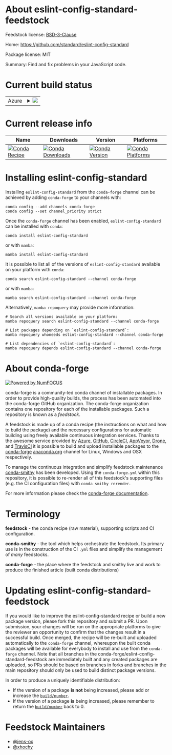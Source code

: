 About eslint-config-standard-feedstock
======================================

Feedstock license: [BSD-3-Clause](https://github.com/conda-forge/eslint-config-standard-feedstock/blob/main/LICENSE.txt)

Home: https://github.com/standard/eslint-config-standard

Package license: MIT

Summary: Find and fix problems in your JavaScript code.

Current build status
====================


<table>
    
  <tr>
    <td>Azure</td>
    <td>
      <details>
        <summary>
          <a href="https://dev.azure.com/conda-forge/feedstock-builds/_build/latest?definitionId=15871&branchName=main">
            <img src="https://dev.azure.com/conda-forge/feedstock-builds/_apis/build/status/eslint-config-standard-feedstock?branchName=main">
          </a>
        </summary>
        <table>
          <thead><tr><th>Variant</th><th>Status</th></tr></thead>
          <tbody><tr>
              <td>linux_64_nodejs20</td>
              <td>
                <a href="https://dev.azure.com/conda-forge/feedstock-builds/_build/latest?definitionId=15871&branchName=main">
                  <img src="https://dev.azure.com/conda-forge/feedstock-builds/_apis/build/status/eslint-config-standard-feedstock?branchName=main&jobName=linux&configuration=linux%20linux_64_nodejs20" alt="variant">
                </a>
              </td>
            </tr><tr>
              <td>linux_64_nodejs22</td>
              <td>
                <a href="https://dev.azure.com/conda-forge/feedstock-builds/_build/latest?definitionId=15871&branchName=main">
                  <img src="https://dev.azure.com/conda-forge/feedstock-builds/_apis/build/status/eslint-config-standard-feedstock?branchName=main&jobName=linux&configuration=linux%20linux_64_nodejs22" alt="variant">
                </a>
              </td>
            </tr><tr>
              <td>linux_aarch64_nodejs20</td>
              <td>
                <a href="https://dev.azure.com/conda-forge/feedstock-builds/_build/latest?definitionId=15871&branchName=main">
                  <img src="https://dev.azure.com/conda-forge/feedstock-builds/_apis/build/status/eslint-config-standard-feedstock?branchName=main&jobName=linux&configuration=linux%20linux_aarch64_nodejs20" alt="variant">
                </a>
              </td>
            </tr><tr>
              <td>linux_aarch64_nodejs22</td>
              <td>
                <a href="https://dev.azure.com/conda-forge/feedstock-builds/_build/latest?definitionId=15871&branchName=main">
                  <img src="https://dev.azure.com/conda-forge/feedstock-builds/_apis/build/status/eslint-config-standard-feedstock?branchName=main&jobName=linux&configuration=linux%20linux_aarch64_nodejs22" alt="variant">
                </a>
              </td>
            </tr><tr>
              <td>osx_64_nodejs20</td>
              <td>
                <a href="https://dev.azure.com/conda-forge/feedstock-builds/_build/latest?definitionId=15871&branchName=main">
                  <img src="https://dev.azure.com/conda-forge/feedstock-builds/_apis/build/status/eslint-config-standard-feedstock?branchName=main&jobName=osx&configuration=osx%20osx_64_nodejs20" alt="variant">
                </a>
              </td>
            </tr><tr>
              <td>osx_64_nodejs22</td>
              <td>
                <a href="https://dev.azure.com/conda-forge/feedstock-builds/_build/latest?definitionId=15871&branchName=main">
                  <img src="https://dev.azure.com/conda-forge/feedstock-builds/_apis/build/status/eslint-config-standard-feedstock?branchName=main&jobName=osx&configuration=osx%20osx_64_nodejs22" alt="variant">
                </a>
              </td>
            </tr><tr>
              <td>osx_arm64_nodejs20</td>
              <td>
                <a href="https://dev.azure.com/conda-forge/feedstock-builds/_build/latest?definitionId=15871&branchName=main">
                  <img src="https://dev.azure.com/conda-forge/feedstock-builds/_apis/build/status/eslint-config-standard-feedstock?branchName=main&jobName=osx&configuration=osx%20osx_arm64_nodejs20" alt="variant">
                </a>
              </td>
            </tr><tr>
              <td>osx_arm64_nodejs22</td>
              <td>
                <a href="https://dev.azure.com/conda-forge/feedstock-builds/_build/latest?definitionId=15871&branchName=main">
                  <img src="https://dev.azure.com/conda-forge/feedstock-builds/_apis/build/status/eslint-config-standard-feedstock?branchName=main&jobName=osx&configuration=osx%20osx_arm64_nodejs22" alt="variant">
                </a>
              </td>
            </tr>
          </tbody>
        </table>
      </details>
    </td>
  </tr>
</table>

Current release info
====================

| Name | Downloads | Version | Platforms |
| --- | --- | --- | --- |
| [![Conda Recipe](https://img.shields.io/badge/recipe-eslint--config--standard-green.svg)](https://anaconda.org/conda-forge/eslint-config-standard) | [![Conda Downloads](https://img.shields.io/conda/dn/conda-forge/eslint-config-standard.svg)](https://anaconda.org/conda-forge/eslint-config-standard) | [![Conda Version](https://img.shields.io/conda/vn/conda-forge/eslint-config-standard.svg)](https://anaconda.org/conda-forge/eslint-config-standard) | [![Conda Platforms](https://img.shields.io/conda/pn/conda-forge/eslint-config-standard.svg)](https://anaconda.org/conda-forge/eslint-config-standard) |

Installing eslint-config-standard
=================================

Installing `eslint-config-standard` from the `conda-forge` channel can be achieved by adding `conda-forge` to your channels with:

```
conda config --add channels conda-forge
conda config --set channel_priority strict
```

Once the `conda-forge` channel has been enabled, `eslint-config-standard` can be installed with `conda`:

```
conda install eslint-config-standard
```

or with `mamba`:

```
mamba install eslint-config-standard
```

It is possible to list all of the versions of `eslint-config-standard` available on your platform with `conda`:

```
conda search eslint-config-standard --channel conda-forge
```

or with `mamba`:

```
mamba search eslint-config-standard --channel conda-forge
```

Alternatively, `mamba repoquery` may provide more information:

```
# Search all versions available on your platform:
mamba repoquery search eslint-config-standard --channel conda-forge

# List packages depending on `eslint-config-standard`:
mamba repoquery whoneeds eslint-config-standard --channel conda-forge

# List dependencies of `eslint-config-standard`:
mamba repoquery depends eslint-config-standard --channel conda-forge
```


About conda-forge
=================

[![Powered by
NumFOCUS](https://img.shields.io/badge/powered%20by-NumFOCUS-orange.svg?style=flat&colorA=E1523D&colorB=007D8A)](https://numfocus.org)

conda-forge is a community-led conda channel of installable packages.
In order to provide high-quality builds, the process has been automated into the
conda-forge GitHub organization. The conda-forge organization contains one repository
for each of the installable packages. Such a repository is known as a *feedstock*.

A feedstock is made up of a conda recipe (the instructions on what and how to build
the package) and the necessary configurations for automatic building using freely
available continuous integration services. Thanks to the awesome service provided by
[Azure](https://azure.microsoft.com/en-us/services/devops/), [GitHub](https://github.com/),
[CircleCI](https://circleci.com/), [AppVeyor](https://www.appveyor.com/),
[Drone](https://cloud.drone.io/welcome), and [TravisCI](https://travis-ci.com/)
it is possible to build and upload installable packages to the
[conda-forge](https://anaconda.org/conda-forge) [anaconda.org](https://anaconda.org/)
channel for Linux, Windows and OSX respectively.

To manage the continuous integration and simplify feedstock maintenance
[conda-smithy](https://github.com/conda-forge/conda-smithy) has been developed.
Using the ``conda-forge.yml`` within this repository, it is possible to re-render all of
this feedstock's supporting files (e.g. the CI configuration files) with ``conda smithy rerender``.

For more information please check the [conda-forge documentation](https://conda-forge.org/docs/).

Terminology
===========

**feedstock** - the conda recipe (raw material), supporting scripts and CI configuration.

**conda-smithy** - the tool which helps orchestrate the feedstock.
                   Its primary use is in the construction of the CI ``.yml`` files
                   and simplify the management of *many* feedstocks.

**conda-forge** - the place where the feedstock and smithy live and work to
                  produce the finished article (built conda distributions)


Updating eslint-config-standard-feedstock
=========================================

If you would like to improve the eslint-config-standard recipe or build a new
package version, please fork this repository and submit a PR. Upon submission,
your changes will be run on the appropriate platforms to give the reviewer an
opportunity to confirm that the changes result in a successful build. Once
merged, the recipe will be re-built and uploaded automatically to the
`conda-forge` channel, whereupon the built conda packages will be available for
everybody to install and use from the `conda-forge` channel.
Note that all branches in the conda-forge/eslint-config-standard-feedstock are
immediately built and any created packages are uploaded, so PRs should be based
on branches in forks and branches in the main repository should only be used to
build distinct package versions.

In order to produce a uniquely identifiable distribution:
 * If the version of a package **is not** being increased, please add or increase
   the [``build/number``](https://docs.conda.io/projects/conda-build/en/latest/resources/define-metadata.html#build-number-and-string).
 * If the version of a package **is** being increased, please remember to return
   the [``build/number``](https://docs.conda.io/projects/conda-build/en/latest/resources/define-metadata.html#build-number-and-string)
   back to 0.

Feedstock Maintainers
=====================

* [@jens-ox](https://github.com/jens-ox/)
* [@xhochy](https://github.com/xhochy/)

